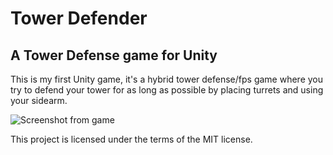 # Tower Defender

## A Tower Defense game for Unity

This is my first Unity game, it's a hybrid tower defense/fps game where you try to defend your tower for as long as possible by placing turrets and using your sidearm.

![Screenshot from game](https://i.imgur.com/erp8sch.png)

This project is licensed under the terms of the MIT license.
